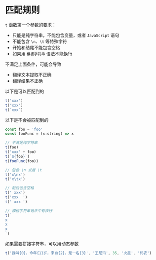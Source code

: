 
# 匹配规则
 `t` 函数第一个参数的要求：
* 只能是纯字符串，不能包含变量，或者 `JavaScript` 语句
* 不能包含 `\n`、`\t` 等特殊字符
* 开始和结尾不能包含空格
* 如果用 `模板字符串` 语法不能换行

不满足上面条件，可能会导致
* 翻译文本提取不正确
* 翻译结果不正确

以下是可以匹配到的
```js
t('xxx')
t("xxx")
t(`xxx`)
```
以下是不会被匹配到的
```js
const foo = 'foo'
const fooFunc = (x:string) => x

// 不满足纯字符串
t(foo)
t('xxx' + foo)
t(`${foo}`)
t(fooFunc(foo))

// 包含 \n 或者 \t
t('x\nx')
t('x\tx')

// 前后包含空格
t(' xxx')
t('xxx  ')
t(' xxx ')

// 模板字符串语法中有换行
t(`
x
x
x
`)
```
如果需要拼接字符串，可以用动态参数
```js
t('我叫{0}，今年{1}岁，来自{2}，是一名{3}', '王尼玛', 35, '火星', '码农')
```
